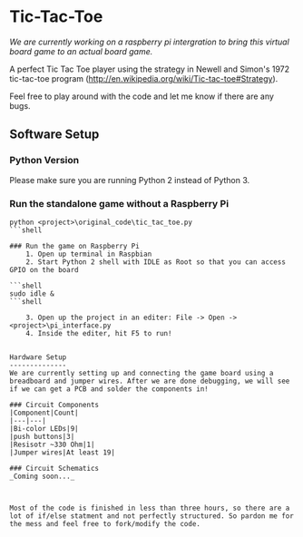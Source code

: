 Tic-Tac-Toe
===========

_We are currently working on a raspberry pi intergration to bring this virtual board game to an actual board game._

A perfect Tic Tac Toe player using the strategy in Newell and Simon's 1972 tic-tac-toe program (http://en.wikipedia.org/wiki/Tic-tac-toe#Strategy).

Feel free to play around with the code and let me know if there are any bugs.

Software Setup
--------------
### Python Version
Please make sure you are running Python 2 instead of Python 3.

### Run the standalone game without a Raspberry Pi

```shell
python <project>\original_code\tic_tac_toe.py
```shell

### Run the game on Raspberry Pi
	1. Open up terminal in Raspbian
	2. Start Python 2 shell with IDLE as Root so that you can access GPIO on the board

```shell
sudo idle &
```shell	

	3. Open up the project in an editer: File -> Open -> <project>\pi_interface.py
	4. Inside the editer, hit F5 to run!


Hardware Setup
--------------
We are currently setting up and connecting the game board using a breadboard and jumper wires. After we are done debugging, we will see if we can get a PCB and solder the components in!

### Circuit Components
|Component|Count|
|---|---|
|Bi-color LEDs|9|
|push buttons|3|
|Resisotr ~330 Ohm|1|
|Jumper wires|At least 19|

### Circuit Schematics
_Coming soon..._



Most of the code is finished in less than three hours, so there are a lot of if/else statment and not perfectly structured. So pardon me for the mess and feel free to fork/modify the code.
